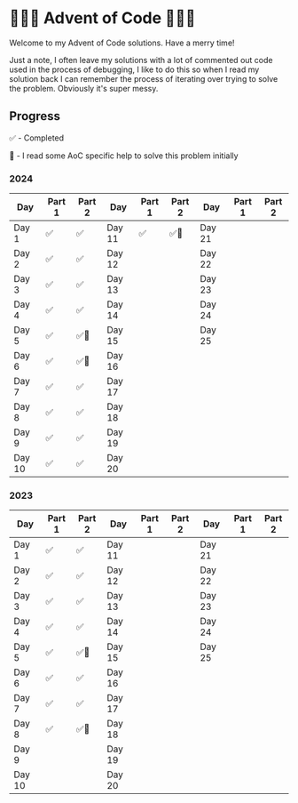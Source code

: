 # 🎄🎅🎁 Advent of Code 🎁🎅🎄
Welcome to my Advent of Code solutions. Have a merry time!

Just a note, I often leave my solutions with a lot of commented out code used in the process of debugging, I like to do this so when I read my solution back I can remember the process of iterating over trying to solve the problem. Obviously it's super messy.

## Progress
✅ - Completed

🤔 - I read some AoC specific help to solve this problem initially

### 2024

| Day      | Part 1 | Part 2 | Day      | Part 1 | Part 2 | Day      | Part 1 | Part 2 |
|----------|--------|--------|----------|--------|--------|----------|--------|--------|
| Day 1    |   ✅   |✅     | Day 11   |    ✅    |    ✅🤔     | Day 21   |        |        |
| Day 2    |   ✅   |    ✅ | Day 12   |        |        | Day 22   |        |        |
| Day 3    |   ✅   |    ✅ | Day 13   |        |        | Day 23   |        |        |
| Day 4    |   ✅   |    ✅ | Day 14   |        |        | Day 24   |        |        |
| Day 5    |   ✅   |  ✅🤔 | Day 15   |        |        | Day 25   |        |        |
| Day 6    |   ✅   | ✅🤔  | Day 16   |        |        |
| Day 7    |   ✅   |   ✅  | Day 17   |        |        |
| Day 8    |   ✅   |    ✅    | Day 18   |        |        |
| Day 9    |   ✅   |    ✅    | Day 19   |        |        |
| Day 10   |   ✅   |    ✅    | Day 20   |        |        |

### 2023

| Day      | Part 1 | Part 2 | Day      | Part 1 | Part 2 | Day      | Part 1 | Part 2 |
|----------|--------|--------|----------|--------|--------|----------|--------|--------|
| Day 1    |    ✅    |    ✅    | Day 11   |        |        | Day 21   |        |        |
| Day 2    |   ✅     |    ✅    | Day 12   |        |        | Day 22   |        |        |
| Day 3    |   ✅     |    ✅    | Day 13   |        |        | Day 23   |        |        |
| Day 4    |   ✅     |   ✅     | Day 14   |        |        | Day 24   |        |        |
| Day 5    |   ✅     |   ✅🤔   | Day 15   |        |        | Day 25   |        |        |
| Day 6    |    ✅    |    ✅    | Day 16   |        |        |
| Day 7    |    ✅    |    ✅    | Day 17   |        |        |
| Day 8    |    ✅    |    ✅🤔  | Day 18   |        |        |
| Day 9    |          |        | Day 19     |        |        |
| Day 10   |          |        | Day 20     |        |         |